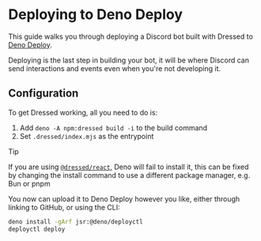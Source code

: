 # Deploying to Deno Deploy

This guide walks you through deploying a Discord bot built with Dressed to [Deno Deploy](https://deno.com/deploy).

Deploying is the last step in building your bot, it will be where Discord can send interactions and events even when you're not developing it.

## Configuration

To get Dressed working, all you need to do is:

1. Add `deno -A npm:dressed build -i` to the build command
2. Set `.dressed/index.mjs` as the entrypoint

> [!TIP]
> If you are using [`@dressed/react`](https://www.npmjs.com/package/@dressed/react), Deno will fail to install it, this can be fixed by changing the install command to use a different package manager, e.g. Bun or pnpm

You now can upload it to Deno Deploy however you like, either through linking to GitHub, or using the CLI:

```sh
deno install -gArf jsr:@deno/deployctl
deployctl deploy
```
